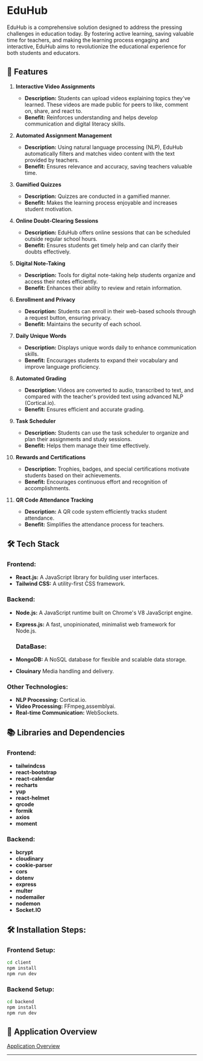 # EduHub

EduHub is a comprehensive solution designed to address the pressing challenges in education today. By fostering active learning, saving valuable time for teachers, and making the learning process engaging and interactive, EduHub aims to revolutionize the educational experience for both students and educators.

## 🚀 Features

1. **Interactive Video Assignments**
   - **Description:** Students can upload videos explaining topics they've learned. These videos are made public for peers to like, comment on, share, and react to.
   - **Benefit:** Reinforces understanding and helps develop communication and digital literacy skills.

2. **Automated Assignment Management**
   - **Description:** Using natural language processing (NLP), EduHub automatically filters and matches video content with the text provided by teachers.
   - **Benefit:** Ensures relevance and accuracy, saving teachers valuable time.

3. **Gamified Quizzes**
   - **Description:** Quizzes are conducted in a gamified manner.
   - **Benefit:** Makes the learning process enjoyable and increases student motivation.

4. **Online Doubt-Clearing Sessions**
   - **Description:** EduHub offers online sessions that can be scheduled outside regular school hours.
   - **Benefit:** Ensures students get timely help and can clarify their doubts effectively.

5. **Digital Note-Taking**
   - **Description:** Tools for digital note-taking help students organize and access their notes efficiently.
   - **Benefit:** Enhances their ability to review and retain information.

6. **Enrollment and Privacy**
   - **Description:** Students can enroll in their web-based schools through a request button, ensuring privacy.
   - **Benefit:** Maintains the security of each school.

7. **Daily Unique Words**
   - **Description:** Displays unique words daily to enhance communication skills.
   - **Benefit:** Encourages students to expand their vocabulary and improve language proficiency.

8. **Automated Grading**
   - **Description:** Videos are converted to audio, transcribed to text, and compared with the teacher's provided text using advanced NLP (Cortical.io).
   - **Benefit:** Ensures efficient and accurate grading.

9. **Task Scheduler**
   - **Description:** Students can use the task scheduler to organize and plan their assignments and study sessions.
   - **Benefit:** Helps them manage their time effectively.

10. **Rewards and Certifications**
    - **Description:** Trophies, badges, and special certifications motivate students based on their achievements.
    - **Benefit:** Encourages continuous effort and recognition of accomplishments.

11. **QR Code Attendance Tracking**
    - **Description:** A QR code system efficiently tracks student attendance.
    - **Benefit:** Simplifies the attendance process for teachers.

## 🛠️ Tech Stack

### Frontend:
- **React.js:** A JavaScript library for building user interfaces.
- **Tailwind CSS:** A utility-first CSS framework.

### Backend:
- **Node.js:** A JavaScript runtime built on Chrome's V8 JavaScript engine.
- **Express.js:** A fast, unopinionated, minimalist web framework for Node.js.

  ### DataBase:
- **MongoDB:** A NoSQL database for flexible and scalable data storage.
- **Clouinary** Media handling and delivery.

### Other Technologies:
- **NLP Processing:** Cortical.io.
- **Video Processing:** FFmpeg,assemblyai.
- **Real-time Communication:** WebSockets.

## 📚 Libraries and Dependencies

### Frontend:
- **tailwindcss**
- **react-bootstrap**
- **react-calendar**
- **recharts**
- **yup**
- **react-helmet**
- **qrcode**
- **formik**
- **axios**
- **moment**

### Backend:
- **bcrypt**
- **cloudinary**
- **cookie-parser**
- **cors**
- **dotenv**
- **express**
- **multer**
- **nodemailer**
- **nodemon**
- **Socket.IO**

## 🛠️ Installation Steps:

### Frontend Setup:
```bash
cd client
npm install
npm run dev
```

### Backend Setup:
```bash
cd backend
npm install
npm run dev
```

## 🎥 Application Overview

[Application Overview](https://youtu.be/0gSvBKpGJTY)

---




